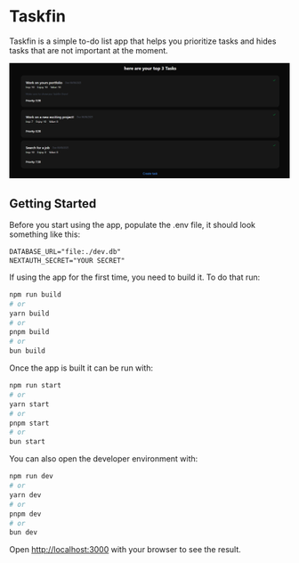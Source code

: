 # Taskfin

Taskfin is a simple to-do list app that helps you prioritize tasks and hides tasks that are not important at the moment. 

![Taskfin Showcase](image.png)

## Getting Started

Before you start using the app, populate the .env file, it should look something like this:
```
DATABASE_URL="file:./dev.db"
NEXTAUTH_SECRET="YOUR SECRET"
```

If using the app for the first time, you need to build it. To do that run:
```bash
npm run build
# or
yarn build
# or
pnpm build
# or
bun build
```

Once the app is built it can be run with:
```bash
npm run start
# or
yarn start
# or
pnpm start
# or
bun start
```

You can also open the developer environment with:
```bash
npm run dev
# or
yarn dev
# or
pnpm dev
# or
bun dev
```

Open [http://localhost:3000](http://localhost:3000) with your browser to see the result.